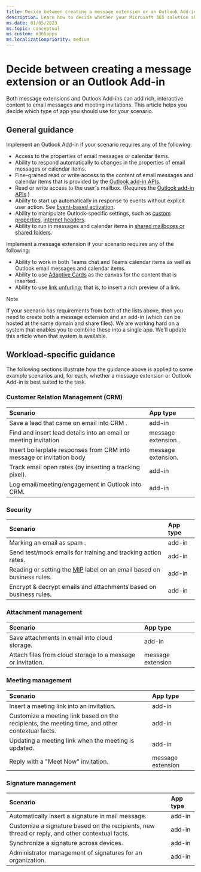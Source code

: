 ```yaml
---
title: Decide between creating a message extension or an Outlook Add-in
description: Learn how to decide whether your Microsoft 365 solution should be message extension or an Outlook Add-in.
ms.date: 01/05/2023
ms.topic: conceptual
ms.custom: m365apps
ms.localizationpriority: medium
---
```

# Decide between creating a message extension or an Outlook Add-in

Both message extensions and Outlook Add-ins can add rich, interactive content to email messages and meeting invitations. This article helps you decide which type of app you should use for your scenario.

## General guidance

Implement an Outlook Add-in if your scenario requires any of the following:

- Access to the properties of email messages or calendar items.
- Ability to respond automatically to changes in the properties of email messages or calendar items.
- Fine-grained read or write access to the content of email messages and calendar items that is provided by the [Outlook add-in APIs](/office/dev/add-ins/outlook/apis.md).
- Read or write access to the user's mailbox. (Requires the [Outlook add-in APIs](/office/dev/add-ins/outlook/apis.md).)
- Ability to start up automatically in response to events without explicit user action. See [Event-based activation](/office/dev/add-ins/outlook/autolaunch.md).
- Ability to manipulate Outlook-specific settings, such as [custom properties](/office/dev/add-ins/outlook/metadata-for-an-outlook-add-in.md), [internet headers](/office/dev/add-ins/outlook/internet-headers.md).
- Ability to run in messages and calendar items in [shared mailboxes or shared folders](/office/dev/add-ins/outlook/delegate-access.md).

Implement a message extension if your scenario requires any of the following:

- Ability to work in both Teams chat and Teams calendar items as well as Outlook email messages and calendar items.
- Ability to use [Adaptive Cards](../task-modules-and-cards/cards/design-effective-cards.md) as the canvas for the content that is inserted.
- Ability to use [link unfurling](../messaging-extensions/how-to/link-unfurling.md); that is, to insert a rich preview of a link.

> [!NOTE]
> If your scenario has requirements from both of the lists above, then you need to create both a message extension and an add-in (which can be hosted at the same domain and share files). We are working hard on a system that enables you to combine these into a single app. We'll update this article when that system is available.

## Workload-specific guidance

The following sections illustrate how the guidance above is applied to some example scenarios and, for each, whether a message extension or Outlook Add-in is best suited to the task.

### Customer Relation Management (CRM) 

| Scenario | App type |
|:--|:--|
| Save a lead that came on email into CRM .| add-in |
| Find and insert lead details into an email or meeting invitation | message extension .|
| Insert boilerplate responses from CRM into message or invitation body | message extension. |
| Track email open rates (by inserting a tracking pixel). | add-in |
| Log email/meeting/engagement in Outlook into CRM. | add-in |

### Security

| Scenario | App type |
|:--|:--|
| Marking an email as spam .| add-in |
| Send test/mock emails for training and tracking action rates. | add-in |
| Reading or setting the [MIP](https://techcommunity.microsoft.com/t5/security-compliance-and-identity/announcing-new-microsoft-information-protection-capabilities-to/ba-p/1999692) label on an email based on business rules. | add-in |
| Encrypt & decrypt emails and attachments based on business rules. | add-in |

### Attachment management

| Scenario | App type |
|:--|:--|
| Save attachments in email into cloud storage. | add-in |
| Attach files from cloud storage to a message or invitation. | message extension |

### Meeting management

| Scenario | App type |
|:--|:--|
| Insert a meeting link into an invitation. | add-in |
| Customize a meeting link based on the recipients, the meeting time, and other contextual facts. | add-in |
| Updating a meeting link when the meeting is updated. | add-in |
| Reply with a "Meet Now" invitation. | message extension |

### Signature management

| Scenario | App type |
|:--|:--|
| Automatically insert a signature in mail message. | add-in |
| Customize a signature based on the recipients, new thread or reply, and other contextual facts. | add-in |
| Synchronize a signature across devices. | add-in |
| Administrator management of signatures for an organization. | add-in |